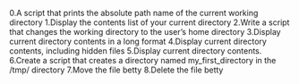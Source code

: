 0.A script that prints the absolute path name of the current working directory
1.Display the contents list of your current directory
2.Write a script that changes the working directory to the user’s home directory
3.Display current directory contents in a long format
4.Display current directory contents, including hidden files
5.Display current directory contents.
6.Create a script that creates a directory named my_first_directory in the /tmp/ directory
7.Move the file betty
8.Delete the file betty
